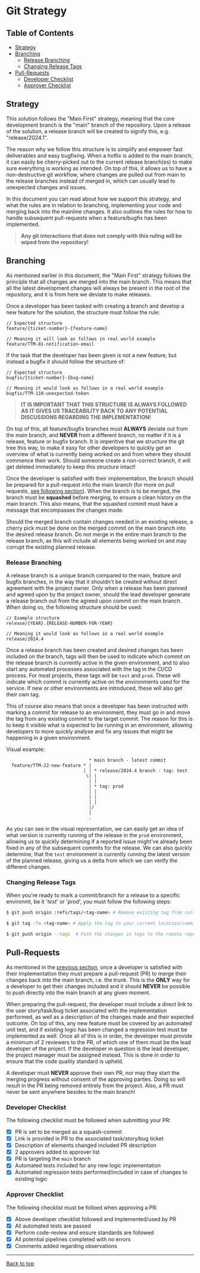 # Git Strategy

## Table of Contents

* [Strategy](#strategy)
* [Branching](#branching)
    * [Release Branching](#release-branching)
    * [Changing Release Tags](#changing-release-tags)
* [Pull-Requests](#pull-requests)
    * [Developer Checklist](#developer-checklist)
    * [Approver Checklist](#approver-checklist)

## Strategy

This solution follows the "Main First" strategy, meaning that the core development branch is the "main" branch of the repository.
Upon a release of the solution, a release branch will be created to signify this, e.g. "release/2024.1".

The reason why we follow this structure is to simplify and empower fast deliverables and easy bugfixing.
When a hotfix is added to the main branch, it can easily be cherry-picked out to the current release branch(es) to make sure everything is working as intended.
On top of this, it allows us to have a non-destructive git workflow, where changes are pulled out from main to the release branches instead of merged in, which can usually lead to unexpected changes and issues.

In this document you can read about how we support this strategy, and what the rules are in relation to branching, implementing your code and merging back into the mainline changes.
It also outlines the rules for how to handle subsequent pull-requests when a feature/bugfix has been implemented.

> **Any git interactions that does not comply with this ruling will be wiped from the repository!**

## Branching

As mentioned earlier in this document, the "Main First" strategy follows the principle that all changes are merged into the main branch.
This means that all the latest development changes will always be present in the root of the repository, and it is from here we deviate to make releases.

Once a developer has been tasked with creating a branch and develop a new feature for the solution, the structure must follow the rule:

```
// Expected structure
feature/{ticket-number}-{feature-name}

// Meaning it will look as follows in real world example
feature/TTM-81-notification-email
```

If the task that the developer has been given is not a new feature, but instead a bugfix it should follow the structure of:

```
// Expected structure
bugfix/{ticket-number}-{bug-name}

// Meaning it would look as follows in a real world example
bugfix/TTM-110-unexpected-token
```

> **IT IS IMPORTANT THAT THIS STRUCTURE IS ALWAYS FOLLOWED AS IT GIVES US TRACEABILITY BACK TO ANY POTENTIAL DISCUSSIONS REGARDING THE IMPLEMENTATION!**

On top of this, all feature/bugfix branches must **ALWAYS** deviate out from the main branch, and **NEVER** from a different branch, no matter if it is a release, feature or bugfix branch.
It is imperitive that we structure the git tree this way, to make it easy for other developers to quickly get an overview of what is currently being worked on and from where they should commence their work.
Should someone create a non-correct branch, it will get deleted immediately to keep this structure intact!

Once the developer is satisfied with their implementation, the branch should be prepared for a pull-request into the main branch (for more on pull requests, [see following section](#pull-requests)).
When the branch is to be merged, the branch must be **squashed** before merging, to ensure a clean history on the main branch. This also means, that the squashed commit must have a message that encompasses the changes made.

Should the merged branch contain changes needed in an existing release, a cherry pick must be done on the merged commit on the main branch into the desired release branch. Do not merge in the entire main branch to the release branch, as this will include all elements being worked on and may corrupt the existing planned release.

### Release Branching

A release branch is a unique branch compared to the main, feature and bugfix branches, in the way that it shouldn't be created without direct agreement with the project owner.
Only when a release has been planned and agreed upon by the project owner, should the lead developer generate a release branch out from the agreed upon commit on the main branch.
When doing so, the following structure should be used:

```
// Example structure
release/{YEAR}.{RELEASE-NUMBER-FOR-YEAR}

// Meaning it would look as follows in a real world example
release/2024.4
```

Once a release branch has been created and desired changes has been included on the branch, tags will then be used to indicate which commit on the release branch is currently active in the given environment, and to also start any automated processes associated with the tag in the CI/CD process.
For most projects, these tags will be `test` and `prod`. These will indicate which commit is currently active on the environments used for the service. If new or other environments are introduced, these will also get their own tag.

This of course also means that once a developer has been instructed with marking a commit for release to an environment, they must go in and move the tag from any existing commit to the target commit.
The reason for this is to keep it visible what is expected to be running in an environment, allowing developers to more quickly analyse and fix any issues that might be happening in a given environment.

Visual example:

```
                               * main branch - latest commit
  feature/TTM-22-new-feature * |
                             | | * release/2024.4 branch - tag: test
                              \| |
                               | |
                               | * tag: prod
                               | |
                               | |
                               | |
                               |/
                               |
                               .
```

As you can see in the visual representation, we can easily get an idea of what version is currently running of the release in the `prod` environment, allowing us to quickly determining if a reported issue might've already been fixed in any of the subsequent commits for the release.
We can also quickly determine, that the `test` environment is currently running the latest version of the planned release, giving us a delta from which we can verify the different changes.

### Changing Release Tags

When you're ready to mark a commit/branch for a release to a specific environmt, be it '*test*' or '*prod*', you must follow the following steps:

```bash
$ git push origin :refs/tags/<tag-name> # Remove existing tag from current location

$ git tag -fa <tag-name> # Apply the tag to your current location/commit

$ git push origin --tags  # Push the changes in tags to the remote repository
```

## Pull-Requests

As mentioned in the [previous section](#branching), once a developer is satisfied with their implementation they must prepare a pull-request (PR) to merge their changes back into the main branch, i.e. the trunk.
This is the **ONLY** way for a developer to get their changes included and it should **NEVER** be possible to push directly into the main branch at any given moment.

When preparing the pull-request, the developer must include a direct link to the user story/task/bug ticket associated with the implementation performed, as well as a description of the changes made and their expected outcome.
On top of this, any new feature must be covered by an automated unit test, and if existing logic has been changed a regression test must be implemented as well.
Once all of this is in order, the developer must provide a minimum of 2 reviewers to the PR, of which one of them must be the lead developer of the project. If the developer in question is the lead developer, the project manager must be assigned instead.
This is done in order to ensure that the code quality standard is upheld.

A developer must **NEVER** approve their own PR, nor may they start the merging progress without consent of the approving parties. Doing so will result in the PR being removed entirely from the project.
Also, a PR must never be sent anywhere besides to the main branch!

### Developer Checklist

The following checklist must be followed when submitting your PR:

- [x] PR is set to be merged as a squash-commit
- [x] Link is provided in PR to the associated task/story/bug ticket
- [x] Description of elements changed included PR description
- [x] 2 approvers added to approver list
- [x] PR is targeting the `main` branch
- [x] Automated tests included for any new logic implementation
- [x] Automated regression tests performed/included in case of changes to existing logic

### Approver Checklist

The following checklist must be folloed when approving a PR:

- [x] Above developer checklist followed and implemented/used by PR
- [x] All automated tests are passed
- [x] Perform code-review and ensure standards are followed
- [x] All potential pipelines completed with no errors
- [x] Comments added regarding observations

-------------
[Back to top](#git-strategy)

